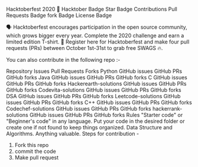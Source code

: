 Hacktoberfest 2020 🎉
Hacktober Badge Star Badge Contributions
Pull Requests    Badge fork Badge License Badge

🗣 Hacktoberfest encourages participation in the open source community, which grows bigger every year. Complete the 2020 challenge and earn a limited edition T-shirt.
📢 Register here for Hacktoberfest and make four pull requests (PRs) between October 1st-31st to grab free SWAGS 🔥.

You can also contribute in the following repo :-

Repository	Issues	Pull Requests	Forks
Python	GitHub issues	GitHub PRs	GitHub forks
Java	GitHub issues	GitHub PRs	GitHub forks
C	GitHub issues	GitHub PRs	GitHub forks
Hackerearth-solutions	GitHub issues	GitHub PRs	GitHub forks
Codevita-solutions	GitHub issues	GitHub PRs	GitHub forks
DSA	GitHub issues	GitHub PRs	GitHub forks
Leetcode-solutions	GitHub issues	GitHub PRs	GitHub forks
C++	GitHub issues	GitHub PRs	GitHub forks
Codechef-solutions	GitHub issues	GitHub PRs	GitHub forks
hackerrank-solutions	GitHub issues	GitHub PRs	GitHub forks
Rules
"Starter code" or "Beginner's code" in any language.
Put your code in the desired folder or create one if not found to keep things organized.
Data Structure and Algorithms.
Anything valuable.
Steps for contribution -

1. Fork this repo
2. commit the code
3. Make pull request
